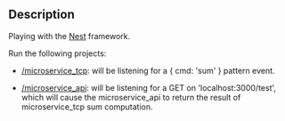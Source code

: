 
## Description

Playing with the [Nest](https://github.com/nestjs/nest) framework.

Run the following projects:

* [/microservice_tcp](microservice_tcp): will be listening for a { cmd: 'sum' } pattern event.

* [/microservice_api](microservice_api): will be listening for a GET on 'localhost:3000/test', which will cause the microservice_api to return the result of microservice_tcp sum computation.
